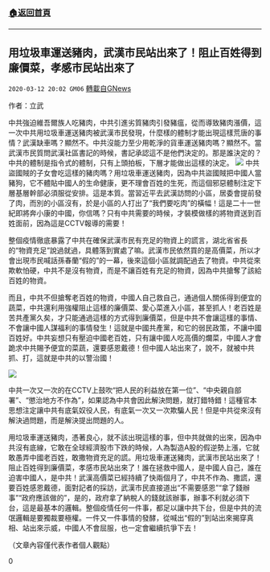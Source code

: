 ###  [:house:返回首頁](https://github.com/ourhimalayas/txt)
---

## 用垃圾車運送豬肉，武漢市民站出來了！阻止百姓得到廉價菜，孝感市民站出來了
`2020-03-12 20:02 GM06` [轉載自GNews](https://gnews.org/zh-hant/139758/)

作者：立武

中共強迫維吾爾族人吃豬肉，中共引進劣質豬肉引發豬瘟，從而導致豬肉漲價，這一次中共用垃圾車運送豬肉被武漢市民發現，什麼樣的體制才能出現這樣荒唐的事情？武漢缺車嗎？顯然不。中共沒能力至少用乾淨的貨車運送豬肉嗎？顯然不。當武漢市民質問武漢社區書記的時候，書記承認這不是他們決定的。那是誰決定的？中共的體制是指令式的體制，只有上頭拍板，下層才能做出這樣的決定。
![](https://s3-ap-northeast-1.amazonaws.com/news.guo.offload.media/wp-content/uploads/2020/03/12195809/123-2.jpg)
中共盜國賊的子女會吃這樣的豬肉嗎？用垃圾車運送豬肉，因為中共盜國賊把中國人當豬狗，它不體貼中國人的生命健康，更不理會百姓的生死，而這個邪惡體制注定下層基層幹部必須服從安排。這是本質。當習近平去武漢訪問的小區，居委會提前發了肉，而別的小區沒有，於是小區的人打出了“我們要吃肉”的橫幅！這是二十一世紀即將奔小康的中國，你信嗎？只有中共需要的時候，才裝模做樣的將物資送到百姓面前，因為這是CCTV報導的需要！

整個疫情徹底暴露了中共在確保武漢市民有充足的物資上的謊言，湖北省省長的“物資充足”說過就過，具體落到實處了嘛。武漢市民依然買的是高價菜，所以才會出現市民喊話孫春蘭“假的”的一幕，後來這個小區就調配過去了物資。中共從來欺軟怕硬，中共不是沒有物資，而是不讓百姓有充足的物資，因為中共搶奪了該給百姓的物資。

而且，中共不但搶奪老百姓的物資，中國人自己救自己，通過個人關係得到便宜的蔬菜，中共還利用強權阻止這樣的廉價菜、愛心菜進入小區，甚至抓人！老百姓是苦共產黨久矣，才只能通過這樣的方式得到廉價菜，但是中共不會讓這樣的事情、不會讓中國人謀福利的事情發生！這就是中國共產黨，和它的弱民政策，不讓中國百姓好。中共妄想只有壓迫中國老百姓，只有讓中國人吃高價的爛菜，中國人才會跪求中共賜予便宜的菜蔬，還要感恩戴德！但中國人站出來了，說不，就被中共抓、打，這就是中共的以警治國！

![](https://s3-ap-northeast-1.amazonaws.com/news.guo.offload.media/wp-content/uploads/2020/03/12195918/1234-2.png)

中共一次又一次的在CCTV上鼓吹“把人民的利益放在第一位”、“中央親自部署”、“懲治地方不作為”，如果認為中共會因此解決問題，就打錯特錯！這種官本思想注定讓中共有底氣奴役人民，有底氣一次又一次欺騙人民！但是中共從來沒有解決過問題，而是解決提出問題的人。

用垃圾車運送豬肉，憑著良心，就不該出現這樣的事，但中共就做的出來，因為中共沒有底線，它敢在全球經濟股市下跌的時候，人為製造A股的假逆勢上漲，它就敢愚弄中國老百姓，敢撒物資充足的謊。用垃圾車運送豬肉，武漢市民站出來了！阻止百姓得到廉價菜，孝感市民站出來了！誰在拯救中國人，是中國人自己，誰在迫害中國人，是中共！武漢高價菜已經持續了快兩個月了，中共不作為、撒謊，還要百姓感恩戴德，面對記者的採訪，武漢市民直接道出“不需要感恩”“拿了錢辦事”“政府應該做的”，是的，政府拿了納稅人的錢就該辦事，辦事不利就必須下台，這是最基本的邏輯。整個疫情任何一件事，都足以讓中共下台，但是中共的流氓邏輯是要獨裁要極權。一件又一件事情的發酵，從喊出“假的”到站出來揭穿真相、站出來示威，中國人不會屈服，也一定會繼續抗爭下去！

（文章內容僅代表作者個人觀點）

0
